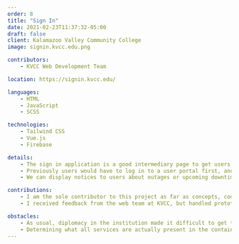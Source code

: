 ```yaml
---
order: 8
title: "Sign In"
date: 2021-02-23T11:37:32-05:00
draft: false
client: Kalamazoo Valley Community College
image: signin.kvcc.edu.png

contributors:
    - KVCC Web Development Team

location: https://signin.kvcc.edu/

languages:
    - HTML
    - JavaScript
    - SCSS

technologies:
    - Tailwind CSS
    - Vue.js
    - Firebase

details:
    - The sign in application is a good intermediary page to get users to where they need to go.
    - Previously users would have to log in to a user portal first, and then decide where they wanted to go. This was a waste of bandwidth and time for the user, so having a dedicated online application authentication flow was good overall for everyone.
    - We can display notices to users about outages or upcoming downtime and events before they happen.

contributions:
    - I am the sole contributor to this project as far as concepts, code, and deployment goes.
    - I received feedback from the web team at KVCC, but handled prototyping, code, and CICD by myself.

obstacles:
    - As usual, diplomacy in the institution made it difficult to get the project off the ground until it was an emergency.
    - Determining what all services are actually present in the containers was probably the most difficult portion of deciding direction for the project.
---
```


